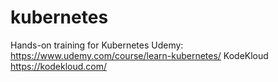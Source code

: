 # kubernetes
Hands-on training for Kubernetes
Udemy: https://www.udemy.com/course/learn-kubernetes/
KodeKloud https://kodekloud.com/

